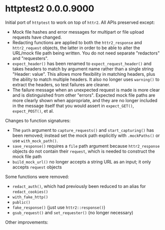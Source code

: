 # httptest2 0.0.0.9000

Initial port of `httptest` to work on top of `httr2`. All APIs preserved except:

* Mock file hashes and error messages for multipart or file upload requests have changed.
* Redacting functions are applied to both the `httr2_response` and `httr2_request` objects, the latter in order to be able to alter the URL/mock file path being written. You do not need separate "redactors" and "requesters".
* `expect_header()` has been renamed to `expect_request_header()` and takes headers to match by argument name rather than a single string "Header: value". This allows more flexibility in matching headers, plus the ability to match multiple headers. It also no longer uses `warning()` to extract the headers, so test failures are cleaner.
* The failure message when an unexpected request is made is more clear and is distinguished from other "errors". Expected mock file paths are more clearly shown when appropriate, and they are no longer included in the message itself that you would assert in `expect_GET()`, `expect_POST()`, et al.

Changes to function signatures:

* The `path` argument to `capture_requests()` and `start_capturing()` has been removed; instead set the mock path explicitly with `.mockPaths()` or use `with_mock_path()`.
* `save_response()` requires a `file` path argument because `httr2_response` objects do not contain their `request`, which is needed to construct the mock file path
* `build_mock_url()` no longer accepts a string URL as an input; it only accepts `request` objects

Some functions were removed:

* `redact_auth()`, which had previously been reduced to an alias for `redact_cookies()`
* `with_fake_http()`
* `public()`
* `fake_response()` (just use `httr2::response()`)
* `gsub_request()` and `set_requester()` (no longer necessary)

Other improvements:

